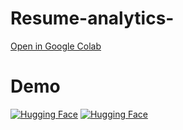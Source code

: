 # Resume-analytics-


[Open in Google Colab](https://colab.research.google.com/drive/1Snkgx8aGuo04P9-5D02QL7xKJrN0HnoB#scrollTo=HWD2E6BxRGDV)

# Demo 
[![Hugging Face](hugging_face_icon_url)](https://huggingface.co/spaces/barghavani/Resume_ATS)
[![Hugging Face](hugging_face_icon_url)](https://huggingface.co/spaces/barghavani/resumescoresystem)

